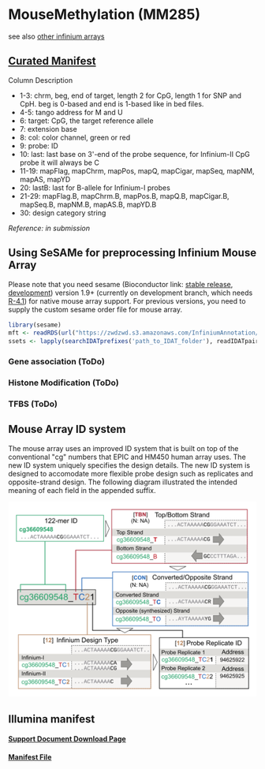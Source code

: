 # MouseMethylation (MM285)

see also [other infinium arrays](README.md)

## [Curated Manifest](https://zwdzwd.s3.amazonaws.com/InfiniumAnnotation/current/MM285/MM285.mm10.manifest.tsv.gz)

Column Description
- 1-3: chrm, beg, end of target, length 2 for CpG, length 1 for SNP and CpH. beg is 0-based and end is 1-based like in bed files.
- 4-5: tango address for M and U
- 6: target: CpG, the target reference allele
- 7: extension base
- 8: col: color channel, green or red
- 9: probe: ID
- 10: last: last base on 3'-end of the probe sequence, for Infinium-II CpG probe it will always be C
- 11-19: mapFlag, mapChrm, mapPos, mapQ, mapCigar, mapSeq, mapNM, mapAS, mapYD
- 20: lastB: last for B-allele for Infinium-I probes
- 21-29: mapFlag.B, mapChrm.B, mapPos.B, mapQ.B, mapCigar.B, mapSeq.B, mapNM.B, mapAS.B, mapYD.B
- 30: design category string

_Reference: in submission_



## Using SeSAMe for preprocessing Infinium Mouse Array

Please note that you need sesame (Bioconductor link: [stable release](https://bioconductor.org/packages/release/bioc/html/sesame.html), [development](https://bioconductor.org/packages/devel/bioc/html/sesame.html)) version 1.9+ (currently on development branch, which needs [R-4.1](https://cran.r-project.org/bin/windows/base/rdevel.html)) for native mouse array support. For previous versions, you need to supply the custom sesame order file for mouse array. 
```R
library(sesame)
mft <- readRDS(url("https://zwdzwd.s3.amazonaws.com/InfiniumAnnotation/current/MM285/MM285.address.rds"))
ssets <- lapply(searchIDATprefixes('path_to_IDAT_folder'), readIDATpair, manifest=mft$ordering, controls=mft$controls, platform='MM285')
```

### Gene association (ToDo)

### Histone Modification (ToDo)

### TFBS (ToDo)

## Mouse Array ID system

The mouse array uses an improved ID system that is built on top of the conventional "cg" numbers that EPIC and HM450 human array uses. The new ID system uniquely specifies the design details. The new ID system is designed to accomodate more flexible probe design such as replicates and opposite-strand design. The following diagram illustrated the intended meaning of each field in the appended suffix.

<img src="20210110_mouse_array_ID.png" alt="" width="660">

## Illumina manifest

#### [Support Document Download Page](https://support.illumina.com/downloads/infinium-mouse-methylation-manifest-file-csv.html)

#### [Manifest File](https://support.illumina.com/content/dam/illumina-support/documents/downloads/productfiles/mouse-methylation/Infinium%20Mouse%20Methylation%20v1.0%20A1%20GS%20Manifest%20File.csv)

